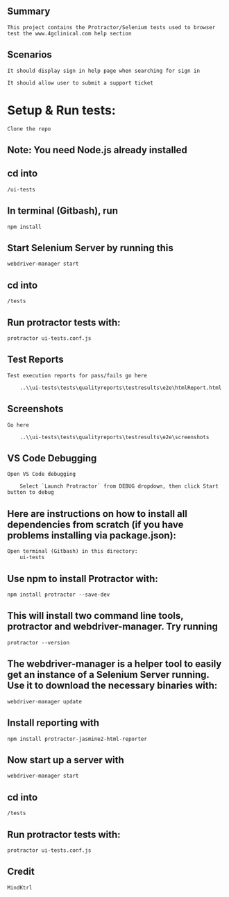 ## Summary

    This project contains the Protractor/Selenium tests used to browser test the www.4gclinical.com help section

## Scenarios

    It should display sign in help page when searching for sign in

    It should allow user to submit a support ticket

# Setup & Run tests: 

    Clone the repo

## Note: You need Node.js already installed

## cd into 

    /ui-tests

## In terminal (Gitbash), run

    npm install

## Start Selenium Server by running this

    webdriver-manager start 

## cd into

    /tests

## Run protractor tests with:

    protractor ui-tests.conf.js

## Test Reports

    Test execution reports for pass/fails go here

        ..\\ui-tests\tests\qualityreports\testresults\e2e\htmlReport.html

## Screenshots

    Go here

        ..\\ui-tests\tests\qualityreports\testresults\e2e\screenshots

## VS Code Debugging

    Open VS Code debugging

        Select `Launch Protractor` from DEBUG dropdown, then click Start button to debug

## Here are instructions on how to install all dependencies from scratch (if you have problems installing via package.json):

    Open terminal (Gitbash) in this directory: 
        ui-tests

## Use npm to install Protractor with:

    npm install protractor --save-dev

## This will install two command line tools, protractor and webdriver-manager. Try running

    protractor --version

## The webdriver-manager is a helper tool to easily get an instance of a Selenium Server running. Use it to download the necessary binaries with:

    webdriver-manager update

## Install reporting with 

    npm install protractor-jasmine2-html-reporter

## Now start up a server with

    webdriver-manager start

## cd into

    /tests

## Run protractor tests with:

    protractor ui-tests.conf.js

## Credit

    MindKtrl
